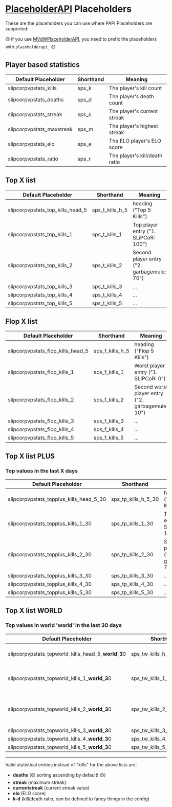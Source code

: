 # [PlaceholderAPI](https://www.spigotmc.org/resources/placeholderapi.6245/) Placeholders

These are the placeholders you can use where PAPI Placeholders are supported:

🟡 if you use [MVdWPlaceholderAPI](https://www.spigotmc.org/resources/mvdwplaceholderapi.11182/), you need to prefix the placeholders with `placeholderapi_` 🟡

## Player based statistics

Default Placeholder |  Shorthand | Meaning
------------- | ------------- | -------------
slipcorpvpstats_kills | sps_k | The player's kill count
slipcorpvpstats_deaths | sps_d | The player's death count
slipcorpvpstats_streak | sps_s | The player's current streak
slipcorpvpstats_maxstreak | sps_m | The player's highest streak
slipcorpvpstats_elo | sps_e | The ELO player's ELO score 
slipcorpvpstats_ratio | sps_r | The player's kill/death ratio

## Top X list

Default Placeholder |  Shorthand | Meaning
------------- | ------------- | -------------
slipcorpvpstats_top_kills_head_5 | sps_t_kills_h_5 | heading ("Top 5 Kills")
slipcorpvpstats_top_kills_1 | sps_t_kills_1 | Top player entry ("1. SLiPCoR: 100")
slipcorpvpstats_top_kills_2 | sps_t_kills_2 | Second player entry ("2. garbagemule: 70")
slipcorpvpstats_top_kills_3 | sps_t_kills_3 | ...
slipcorpvpstats_top_kills_4 | sps_t_kills_4 | ...
slipcorpvpstats_top_kills_5 | sps_t_kills_5 | ...

## Flop X list

Default Placeholder |  Shorthand | Meaning
------------- | ------------- | -------------
slipcorpvpstats_flop_kills_head_5 | sps_f_kills_h_5 | heading ("Flop 5 Kills")
slipcorpvpstats_flop_kills_1 | sps_f_kills_1 | Worst player entry ("1. SLiPCoR: 0")
slipcorpvpstats_flop_kills_2 | sps_f_kills_2 | Second worst player entry ("2. garbagemule: 10")
slipcorpvpstats_flop_kills_3 | sps_f_kills_3 | ...
slipcorpvpstats_flop_kills_4 | sps_f_kills_4 | ...
slipcorpvpstats_flop_kills_5 | sps_f_kills_5 | ...

## Top X list PLUS

### Top values in the last X days

Default Placeholder |  Shorthand | Meaning
------------- | ------------- | -------------
slipcorpvpstats_topplus_kills_head_5_30 | sps_tp_kills_h_5_30 | heading ("Top 5 Kills")
slipcorpvpstats_topplus_kills_1_30 | sps_tp_kills_1_30 | Top player entry ("1. SLiPCoR: 100")
slipcorpvpstats_topplus_kills_2_30 | sps_tp_kills_2_30 | Second player entry ("2. garbagemule: 70")
slipcorpvpstats_topplus_kills_3_30 | sps_tp_kills_3_30 | ...
slipcorpvpstats_topplus_kills_4_30 | sps_tp_kills_4_30 | ...
slipcorpvpstats_topplus_kills_5_30 | sps_tp_kills_5_30 | ...

## Top X list WORLD

### Top values in world 'world'  in the last 30 days 

Default Placeholder |  Shorthand | Meaning
------------- | ------------- | -------------
slipcorpvpstats_topworld_kills_head_5_**world**_**3**0 | sps_tw_kills_h_5_**world**_**30** | heading ("Top 5 Kills")
slipcorpvpstats_topworld_kills_1_**world**_**3**0 | sps_tw_kills_1_**world**_**30** | Top player entry ("1. SLiPCoR: 100")
slipcorpvpstats_topworld_kills_2_**world**_**3**0 | sps_tw_kills_2_**world**_**30** | Second player entry ("2. garbagemule: 70")
slipcorpvpstats_topworld_kills_3_**world**_**3**0 | sps_tw_kills_3_**world**_**30** | ...
slipcorpvpstats_topworld_kills_4_**world**_**3**0 | sps_tw_kills_4_**world**_**30** | ...
slipcorpvpstats_topworld_kills_5_**world**_**3**0 | sps_tw_kills_5_**world**_**30** | ...
---

Valid statistical entries instead of "kills" for the above lists are:
* **deaths** (🟡 sorting ascending by default! 🟡)
* **streak** (maximum streak)
* **currentstreak** (current streak value)
* **elo** (ELO score)
* **k-d** (kill/death ratio, can be defined to fancy things in the config)
